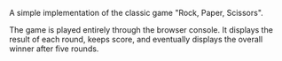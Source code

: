 A simple implementation of the classic game "Rock, Paper, Scissors".

The game is played entirely through the browser console. It displays the result of each round, keeps score, and eventually displays the overall winner after five rounds.